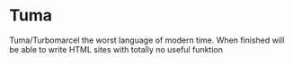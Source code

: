 # Tuma
Tuma/Turbomarcel the worst language of modern time.
When finished will be able to write HTML sites with totally no useful funktion
